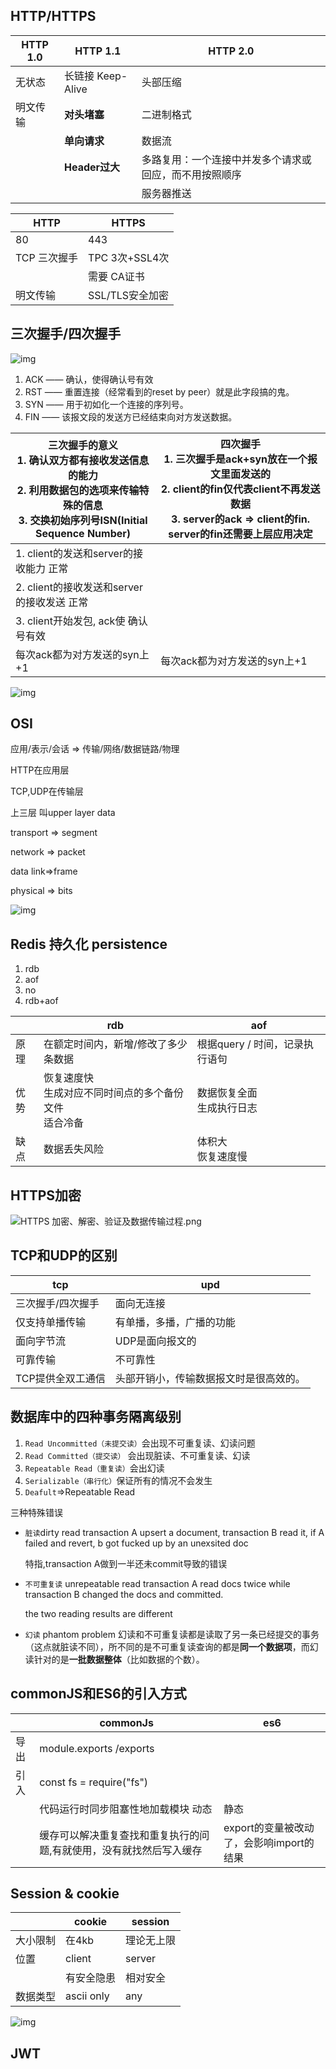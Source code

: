 ## HTTP/HTTPS

| HTTP 1.0 | HTTP 1.1          | HTTP 2.0                                               |
| -------- | ----------------- | ------------------------------------------------------ |
| 无状态   | 长链接 Keep-Alive | 头部压缩                                               |
| 明文传输 | **对头堵塞**      | 二进制格式                                             |
|          | **单向请求**      | 数据流                                                 |
|          | **Header过大**    | 多路复用：一个连接中并发多个请求或回应，而不用按照顺序 |
|          |                   | 服务器推送                                             |

| HTTP         | HTTPS           |
| ------------ | --------------- |
| 80           | 443             |
| TCP 三次握手 | TPC 3次+SSL4次  |
|              | 需要 CA证书     |
| 明文传输     | SSL/TLS安全加密 |



## 三次握手/四次握手

![img](../assets/http-connection.jpeg)

1. ACK —— 确认，使得确认号有效 
2. RST —— 重置连接（经常看到的reset by peer）就是此字段搞的鬼。
3.  SYN —— 用于初如化一个连接的序列号。
4.  FIN —— 该报文段的发送方已经结束向对方发送数据。

| 三次握手的意义<br/>1. 确认双方都有接收发送信息的能力<br/>2. 利用数据包的选项来传输特殊的信息<br/> 3. 交换初始序列号ISN(Initial Sequence Number) | 四次握手<br>1. 三次握手是ack+syn放在一个报文里面发送的<br>2. client的fin仅代表client不再发送数据<br>3. server的ack => client的fin. server的fin还需要上层应用决定 |
| ------------------------------------------------------------ | ------------------------------------------------------------ |
| 1. client的发送和server的接收能力 正常                       |                                                              |
| 2. client的接收发送和server的接收发送 正常                   |                                                              |
| 3. client开始发包, ack使 确认号有效                          |                                                              |
| 每次ack都为对方发送的syn上+1                                 | 每次ack都为对方发送的syn上+1                                 |



![img](../assets/syn.jpeg)

## OSI

应用/表示/会话 => 传输/网络/数据链路/物理

HTTP在应用层 

TCP,UDP在传输层

上三层 叫upper layer data

transport => segment

network => packet

data link=>frame

physical => bits

![img](https://image.fundebug.com/2019-03-21-01.png)

## Redis 持久化 persistence

1. rdb
2. aof
3. no
4. rdb+aof

|      | rdb                                                        | aof                            |
| ---- | ---------------------------------------------------------- | ------------------------------ |
| 原理 | 在额定时间内，新增/修改了多少条数据                        | 根据query / 时间，记录执行语句 |
| 优势 | 恢复速度快<br>生成对应不同时间点的多个备份文件<br>适合冷备 | 数据恢复全面<br>生成执行日志   |
| 缺点 | 数据丢失风险                                               | 体积大<br>恢复速度慢           |

## HTTPS加密

![HTTPS 加密、解密、验证及数据传输过程.png](../assets/osi-general.png)

## TCP和UDP的区别

| tcp               | upd                                    |
| ----------------- | -------------------------------------- |
| 三次握手/四次握手 | 面向无连接                             |
| 仅支持单播传输    | 有单播，多播，广播的功能               |
| 面向字节流        | UDP是面向报文的                        |
| 可靠传输          | 不可靠性                               |
| TCP提供全双工通信 | 头部开销小，传输数据报文时是很高效的。 |



## 数据库中的四种事务隔离级别

1. `Read Uncommitted（未提交读）`会出现不可重复读、幻读问题
2. `Read Committed（提交读）` 会出现脏读、不可重复读、幻读
3. `Repeatable Read（重复读）`会出幻读
4. `Serializable（串行化）`保证所有的情况不会发生
5. `Deafult`=>Repeatable Read

三种特殊错误

- `脏读`dirty read 
  transaction A upsert a document, transaction B read it, if A failed and revert, b got fucked up by an unexsited doc

  特指,transaction A做到一半还未commit导致的错误

- `不可重复读` unrepeatable read
  transaction A read docs twice while transaction B changed the docs and committed.

  the two reading results are different

- `幻读` phantom problem
  幻读和不可重复读都是读取了另一条已经提交的事务（这点就脏读不同），所不同的是不可重复读查询的都是**同一个数据项**，而幻读针对的是**一批数据整体**（比如数据的个数）。

## commonJS和ES6的引入方式

|      | commonJs                                                     | es6                                      |
| ---- | ------------------------------------------------------------ | ---------------------------------------- |
| 导出 | module.exports /exports                                      |                                          |
| 引入 | const fs = require("fs")                                     |                                          |
|      | 代码运行时同步阻塞性地加载模块 动态                          | 静态                                     |
|      | 缓存可以解决重复查找和重复执行的问题,有就使用，没有就找然后写入缓存 | export的变量被改动了，会影响import的结果 |



## Session & cookie

|          | cookie     | session    |
| -------- | ---------- | ---------- |
| 大小限制 | 在4kb      | 理论无上限 |
| 位置     | client     | server     |
|          | 有安全隐患 | 相对安全   |
| 数据类型 | ascii only | any        |

![img](../assets/cookie.png)

## JWT

